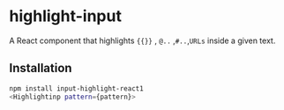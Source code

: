 # highlight-input

A React component that highlights `{{}}` , `@..` ,`#..`,`URLs` inside a given text.

## Installation

```bash
npm install input-highlight-react1
<Highlightinp pattern={pattern}>
```
